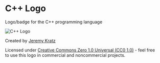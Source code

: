 # C++ Logo
Logo/badge for the C++ programming language

![C++ Logo](https://raw.githubusercontent.com/jwkratz/cpp_logo/master/cpp_logo_small.png)

Created by [Jeremy Kratz](https://jeremykratz.com/)

Licensed under [Creative Commons Zero 1.0 Universal (CC0 1.0)](https://creativecommons.org/publicdomain/zero/1.0/) - feel free to use this logo in commercial and noncommercial projects.
